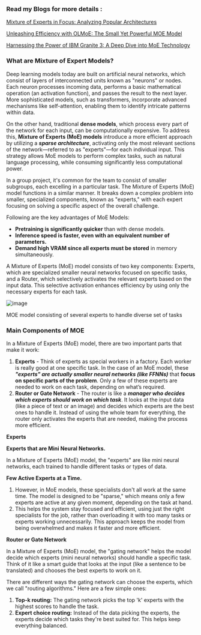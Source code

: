 ### Read my Blogs for more details :
[Mixture of Experts in Focus: Analyzing Popular Architectures](https://www.notion.so/Mixture-of-Experts-in-Focus-Analyzing-Popular-Architectures-1523c6068e4d80a2b739d78487115450)

[Unleashing Efficiency with OLMoE: The Small Yet Powerful MOE Model](https://www.notion.so/Unleashing-Efficiency-with-OLMoE-The-Small-Yet-Powerful-MOE-Model-14e3c6068e4d80ed8321c313aa92992d)

[Harnessing the Power of IBM Granite 3: A Deep Dive into MoE Technology](https://www.notion.so/Harnessing-the-Power-of-IBM-Granite-3-A-Deep-Dive-into-MoE-Technology-15b3c6068e4d801a8d2af4e98a4bb891)

### What are Mixture of Expert Models?
Deep learning models today are built on artificial neural networks, which consist of layers of interconnected units known as "neurons" or nodes. Each neuron processes incoming data, performs a basic mathematical operation (an activation function), and passes the result to the next layer. More sophisticated models, such as transformers, incorporate advanced mechanisms like self-attention, enabling them to identify intricate patterns within data.

On the other hand, traditional **dense models**, which process every part of the network for each input, can be computationally expensive. To address this, **Mixture of Experts (MoE) models** introduce a more efficient approach by utilizing a ***sparse architecture***, activating only the most relevant sections of the network—referred to as "experts"—for each individual input. This strategy allows MoE models to perform complex tasks, such as natural language processing, while consuming significantly less computational power.

In a group project, it's common for the team to consist of smaller subgroups, each excelling in a particular task. The Mixture of Experts (MoE) model functions in a similar manner. It breaks down a complex problem into smaller, specialized components, known as "experts," with each expert focusing on solving a specific aspect of the overall challenge.

Following are the key advantages of MoE Models:

- **Pretraining is significantly quicker** than with dense models.
- **Inference speed is faster, even with an equivalent number of parameters.**
- **Demand high VRAM since all experts must be stored** in memory simultaneously.

A Mixture of Experts (MoE) model consists of two key components: Experts, which are specialized smaller neural networks focused on specific tasks, and a Router, which selectively activates the relevant experts based on the input data. This selective activation enhances efficiency by using only the necessary experts for each task.


![image](https://github.com/user-attachments/assets/6dcfa4b9-af61-4096-8a18-d6d015eea6dc)

MOE model consisting of several experts to handle diverse set of tasks


### Main Components of MOE

In a Mixture of Experts (MoE) model, there are two important parts that make it work:

1. **Experts** - Think of experts as special workers in a factory. Each worker is really good at one specific task. In the case of an MoE model, these ***"experts" are actually smaller neural networks (like FFNNs)*** that **focus on specific parts of the problem**. Only a few of these experts are needed to work on each task, depending on what’s required.
2. **Router or Gate Network** - The router is like a ***manager who decides which experts should work on which task***. It looks at the input data (like a piece of text or an image) and decides which experts are the best ones to handle it. Instead of using the whole team for everything, the router only activates the experts that are needed, making the process more efficient.

**Experts**

**Experts that are Mini Neural Networks.** 

In a Mixture of Experts (MoE) model, the "experts" are like mini neural networks, each trained to handle different tasks or types of data. 

**Few Active Experts at a Time.** 

1. However, in MoE models, these specialists don't all work at the same time. The model is designed to be "sparse," which means only a few experts are active at any given moment, depending on the task at hand. 
2. This helps the system stay focused and efficient, using just the right specialists for the job, rather than overloading it with too many tasks or experts working unnecessarily. This approach keeps the model from being overwhelmed and makes it faster and more efficient.

**Router or Gate Network**

In a Mixture of Experts (MoE) model, the "gating network" helps the model decide which experts (mini neural networks) should handle a specific task. Think of it like a smart guide that looks at the input (like a sentence to be translated) and chooses the best experts to work on it.

There are different ways the gating network can choose the experts, which we call "routing algorithms." Here are a few simple ones:

1. **Top-k routing:** The gating network picks the top 'k' experts with the highest scores to handle the task.
2. **Expert choice routing:** Instead of the data picking the experts, the experts decide which tasks they're best suited for. This helps keep everything balanced.
